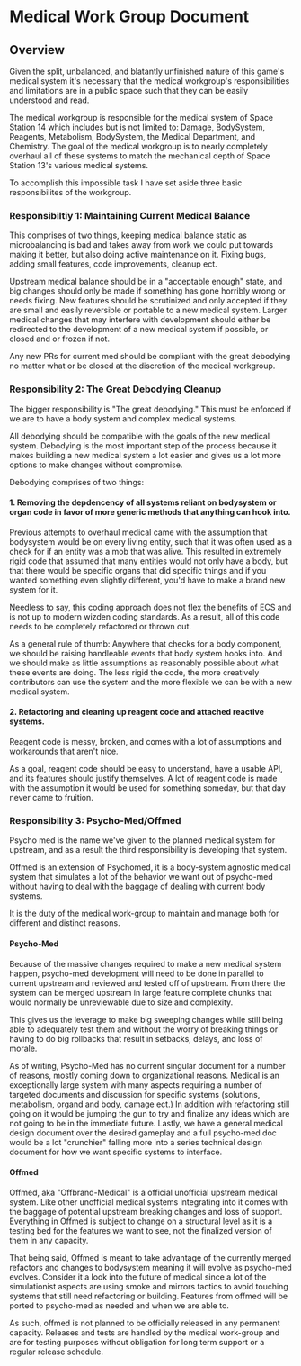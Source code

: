 # Medical Work Group Document

## Overview
Given the split, unbalanced, and blatantly unfinished nature of this game's medical system it's necessary that the medical workgroup's responsibilities and limitations are in a public space such that they can be easily understood and read.

The medical workgroup is responsible for the medical system of Space Station 14 which includes but is not limited to: Damage, BodySystem, Reagents, Metabolism, BodySystem, the Medical Department, and Chemistry. The goal of the medical workgroup is to nearly completely overhaul all of these systems to match the mechanical depth of Space Station 13's various medical systems.

To accomplish this impossible task I have set aside three basic responsibilites of the workgroup.

### Responsibiltiy 1: Maintaining Current Medical Balance

This comprises of two things, keeping medical balance static as microbalancing is bad and takes away from work we could put towards making it better, but also doing active maintenance on it. Fixing bugs, adding small features, code improvements, cleanup ect. 

Upstream medical balance should be in a "acceptable enough" state, and big changes should only be made if something has gone horribly wrong or needs fixing. New features should be scrutinized and only accepted if they are small and easily reversible or portable to a new medical system. Larger medical changes that may interfere with development should either be redirected to the development of a new medical system if possible, or closed and or frozen if not. 

Any new PRs for current med should be compliant with the great debodying no matter what or be closed at the discretion of the medical workgroup.

### Responsibility 2: The Great Debodying Cleanup

The bigger responsibility is "The great debodying." This must be enforced if we are to have a body system and complex medical systems.

All debodying should be compatible with the goals of the new medical system. Debodying is the most important step of the process because it makes building a new medical system a lot easier and gives us a lot more options to make changes without compromise.

Debodying comprises of two things:

#### 1. Removing the depdencency of all systems reliant on bodysystem or organ code in favor of more generic methods that anything can hook into.
Previous attempts to overhaul medical came with the assumption that bodysystem would be on every living entity, such that it was often used as a check for if an entity was a mob that was alive. This resulted in extremely rigid code that assumed that many entities would not only have a body, but that there would be specific organs that did specific things and if you wanted something even slightly different, you'd have to make a brand new system for it.

Needless to say, this coding approach does not flex the benefits of ECS and is not up to modern wizden coding standards. As a result, all of this code needs to be completely refactored or thrown out. 

As a general rule of thumb: Anywhere that checks for a body component, we should be raising handleable events that body system hooks into. And we should make as little assumptions as reasonably possible about what these events are doing. The less rigid the code, the more creatively contributors can use the system and the more flexible we can be with a new medical system. 

#### 2. Refactoring and cleaning up reagent code and attached reactive systems.
Reagent code is messy, broken, and comes with a lot of assumptions and workarounds that aren't nice.

As a goal, reagent code should be easy to understand, have a usable API, and its features should justify themselves. A lot of reagent code is made with the assumption it would be used for something someday, but that day never came to fruition. 

### Responsibility 3: Psycho-Med/Offmed

Psycho med is the name we've given to the planned medical system for upstream, and as a result the third responsibility is developing that system.

Offmed is an extension of Psychomed, it is a body-system agnostic medical system that simulates a lot of the behavior we want out of psycho-med without having to deal with the baggage of dealing with current body systems. 

It is the duty of the medical work-group to maintain and manage both for different and distinct reasons. 

#### Psycho-Med

Because of the massive changes required to make a new medical system happen, psycho-med development will need to be done in parallel to current upstream and reviewed and tested off of upstream. From there the system can be merged upstream in large feature complete chunks that would normally be unreviewable due to size and complexity. 

This gives us the leverage to make big sweeping changes while still being able to adequately test them and without the worry of breaking things or having to do big rollbacks that result in setbacks, delays, and loss of morale. 

As of writing, Psycho-Med has no current singular document for a number of reasons, mostly coming down to organizational reasons. Medical is an exceptionally large system with many aspects requiring a number of targeted documents and discussion for specific systems (solutions, metabolism, organd and body, damage ect.) In addition with refactoring still going on it would be jumping the gun to try and finalize any ideas which are not going to be in the immediate future. Lastly, we have a general medical design document over the desired gameplay and a full psycho-med doc would be a lot "crunchier" falling more into a series technical design document for how we want specific systems to interface. 

#### Offmed

Offmed, aka "Offbrand-Medical" is a official unofficial upstream medical system. Like other unofficial medical systems integrating into it comes with the baggage of potential upstream breaking changes and loss of support. Everything in Offmed is subject to change on a structural level as it is a testing bed for the features we want to see, not the finalized version of them in any capacity.

That being said, Offmed is meant to take advantage of the currently merged refactors and changes to bodysystem meaning it will evolve as psycho-med evolves. Consider it a look into the future of medical since a lot of the simulationist aspects are using smoke and mirrors tactics to avoid touching systems that still need refactoring or building. Features from offmed will be ported to psycho-med as needed and when we are able to. 

As such, offmed is not planned to be officially released in any permanent capacity. Releases and tests are handled by the medical work-group and are for testing purposes without obligation for long term support or a regular release schedule. 
